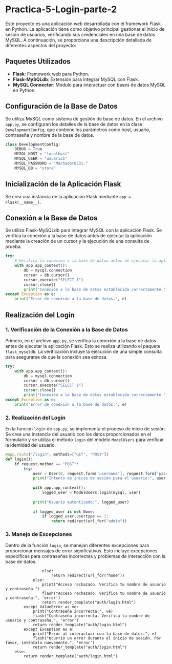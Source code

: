 # Practica-5-Login-parte-2

Este proyecto es una aplicación web desarrollada con el framework Flask en Python. La aplicación tiene como objetivo principal gestionar el inicio de sesión de usuarios, verificando sus credenciales en una base de datos MySQL. A continuación, se proporciona una descripción detallada de diferentes aspectos del proyecto:

## Paquetes Utilizados

- **Flask**: Framework web para Python.
- **Flask-MySQLdb**: Extensión para integrar MySQL con Flask.
- **MySQL Connector**: Módulo para interactuar con bases de datos MySQL en Python.

## Configuración de la Base de Datos

Se utiliza MySQL como sistema de gestión de base de datos. En el archivo `app.py`, se configuran los detalles de la base de datos en la clase `DevelopmentConfig`, que contiene los parámetros como host, usuario, contraseña y nombre de la base de datos.

```python
class DevelopmentConfig:
    DEBUG = True
    MYSQL_HOST = "localhost"
    MYSQL_USER = "usuario1"
    MYSQL_PASSWORD = "Machador0231."
    MYSQL_DB = "store"
```

## Inicialización de la Aplicación Flask

Se crea una instancia de la aplicación Flask mediante `app = Flask(__name__)`.

## Conexión a la Base de Datos

Se utiliza Flask-MySQLdb para integrar MySQL con la aplicación Flask. Se verifica la conexión a la base de datos antes de ejecutar la aplicación mediante la creación de un cursor y la ejecución de una consulta de prueba.

```python
try:
    # Verifica la conexión a la base de datos antes de ejecutar la aplicación
    with app.app_context():
        db = mysql.connection
        cursor = db.cursor()
        cursor.execute("SELECT 1")
        cursor.close()
        print("Conexión a la base de datos establecida correctamente.")
except Exception as e:
    print("Error de conexión a la base de datos:", e)
```

## Realización del Login

### 1. Verificación de la Conexión a la Base de Datos

Primero, en el archivo `app.py`, se verifica la conexión a la base de datos antes de ejecutar la aplicación Flask. Esto se realiza utilizando el paquete `flask_mysqldb`. La verificación incluye la ejecución de una simple consulta para asegurarse de que la conexión sea exitosa.

```python
try:
    with app.app_context():
        db = mysql.connection
        cursor = db.cursor()
        cursor.execute("SELECT 1")
        cursor.close()
        print("Conexión a la base de datos establecida correctamente.")
except Exception as e:
    print("Error de conexión a la base de datos:", e)
```

### 2. Realización del Login

En la función `login` de `app.py`, se implementa el proceso de inicio de sesión. Se crea una instancia del usuario con los datos proporcionados en el formulario y se utiliza el método `login` del modelo `ModelUsers` para verificar la identidad del usuario.

```python
@app.route("/login", methods=["GET", "POST"])
def login():
    if request.method == "POST":
        try:
            user = User(0, request.form['username'], request.form['password'], 0)
            print("Intento de inicio de sesión para el usuario:", user.username)
            
            with app.app_context():
                logged_user = ModelUsers.login(mysql, user)
            
            print("Usuario autenticado:", logged_user)
            
            if logged_user is not None:
                if logged_user.usertype == 1:
                    return redirect(url_for("admin"))

```
### 3. Manejo de Excepciones

Dentro de la función `login`, se manejan diferentes excepciones para proporcionar mensajes de error significativos. Esto incluye excepciones específicas para contraseñas incorrectas y problemas de interacción con la base de datos.
```
                else:
                    return redirect(url_for("home"))
            else:
                print("Acceso rechazado. Verifica tu nombre de usuario y contraseña.")
                flash("Acceso rechazado. Verifica tu nombre de usuario y contraseña.", 'error')
                return render_template("auth/login.html")
        except ValueError as ve:
            print("Contraseña incorrecta:", ve)
            flash("Contraseña incorrecta. Verifica tu nombre de usuario y contraseña.", 'error')
            return render_template("auth/login.html")
        except Exception as e:
            print("Error al interactuar con la base de datos:", e)
            flash("Ocurrió un error durante el inicio de sesión. Por favor, inténtalo nuevamente.", 'error')
            return render_template("auth/login.html")
    else:
        return render_template("auth/login.html")
```
